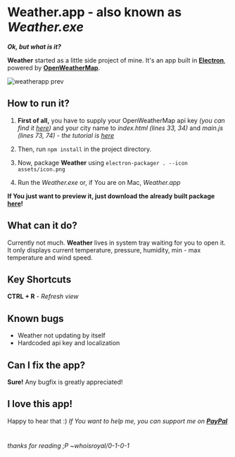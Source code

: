 # Weather.app - also known as *Weather.exe*
***Ok, but what is it?***

**Weather** started as a little side project of mine. It's an app built in  [**Electron**](https://electronjs.org/), powered by  [**OpenWeatherMap**](https://openweathermap.org/).

![weatherapp prev](https://i.imgur.com/BFkue02.png)
## How to run it?
1. **First of all,** you have to supply your OpenWeatherMap api key *(you can find it [here](https://openweathermap.org/api))* and your city name to *index.html (lines 33, 34)* and *main.js (lines 73, 74)* - *the tutorial is [here](tutorial.md)*

 2. Then, run `npm install` in the project directory. 
2. Now, package **Weather** using `electron-packager . --icon assets/icon.png`
3. Run the *Weather.exe* or, if You are on Mac, *Weather.app*

**If You just want to preview it, just download the already built package [here](https://github.com/0-1-0-1/weatherapp/releases)!**

## What can it do?
Currently not much. **Weather** lives in system tray waiting for you to open it.
It only displays current temperature, pressure, humidity, min - max temperature and wind speed.

## Key Shortcuts
**CTRL + R** - *Refresh view*

## Known bugs
* Weather not updating by itself
* Hardcoded api key and localization

## Can I fix the app?
**Sure!** Any bugfix is greatly appreciated!
## I love this app!
Happy to hear that :)
*If You want to help me, you can support me on [**PayPal**](https://www.paypal.me/kvpek)*

#
*thanks for reading ;P*
*~whoisroyal/0-1-0-1*
